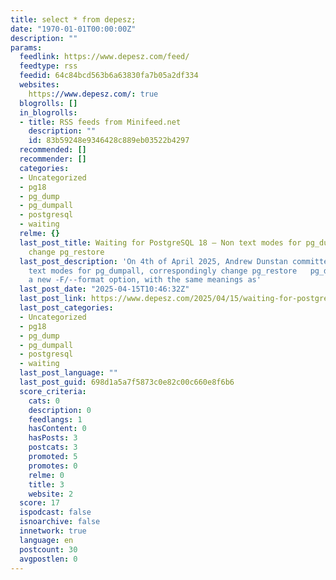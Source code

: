 ```yaml
---
title: select * from depesz;
date: "1970-01-01T00:00:00Z"
description: ""
params:
  feedlink: https://www.depesz.com/feed/
  feedtype: rss
  feedid: 64c84bcd563b6a63830fa7b05a2df334
  websites:
    https://www.depesz.com/: true
  blogrolls: []
  in_blogrolls:
  - title: RSS feeds from Minifeed.net
    description: ""
    id: 83b59248e9346428c889eb03522b4297
  recommended: []
  recommender: []
  categories:
  - Uncategorized
  - pg18
  - pg_dump
  - pg_dumpall
  - postgresql
  - waiting
  relme: {}
  last_post_title: Waiting for PostgreSQL 18 – Non text modes for pg_dumpall, correspondingly
    change pg_restore
  last_post_description: 'On 4th of April 2025, Andrew Dunstan committed patch: Non
    text modes for pg_dumpall, correspondingly change pg_restore   pg_dumpall acquires
    a new -F/--format option, with the same meanings as'
  last_post_date: "2025-04-15T10:46:32Z"
  last_post_link: https://www.depesz.com/2025/04/15/waiting-for-postgresql-18-non-text-modes-for-pg_dumpall-correspondingly-change-pg_restore/
  last_post_categories:
  - Uncategorized
  - pg18
  - pg_dump
  - pg_dumpall
  - postgresql
  - waiting
  last_post_language: ""
  last_post_guid: 698d1a5a7f5873c0e82c00c660e8f6b6
  score_criteria:
    cats: 0
    description: 0
    feedlangs: 1
    hasContent: 0
    hasPosts: 3
    postcats: 3
    promoted: 5
    promotes: 0
    relme: 0
    title: 3
    website: 2
  score: 17
  ispodcast: false
  isnoarchive: false
  innetwork: true
  language: en
  postcount: 30
  avgpostlen: 0
---
```

